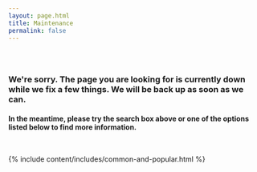 ```yaml
---
layout: page.html
title: Maintenance
permalink: false
---
```


<!-- Maintenance Page Start -->

<div class="main home" role="main">
  <div class="section main-menu">
    <div class="usa-grid">
      <div class="usa-width-one-whole">
        <div style="padding: 2em 0;">
        <h3>We're sorry. The page you are looking for is currently down while we fix a few things. We will be back up as soon as we can.</h3>
        <h4>In the meantime, please try the search box above or one of the options listed below to find more information.</h4>
        </div>
      </div>
    </div>
  </div>
   {% include content/includes/common-and-popular.html %}
</div>

<!-- Maintenance Page End -->





 


